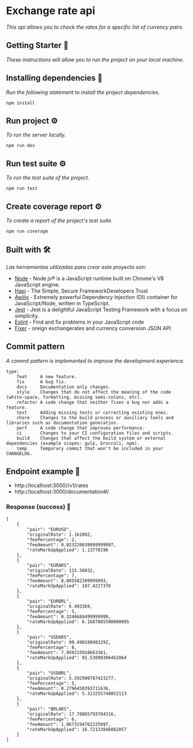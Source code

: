 # Exchange rate api

_This api allows you to check the rates for a specific list of currency pairs._

## Getting Starter 🚀

_These instructions will allow you to run the project on your local machine._



## Installing dependencies 🔧

_Run the following statement to install the project dependencies._

```
npm install
```

## Run project ⚙️

_To run the server locally._

```
npm run dev
```

## Run test suite ⚙️

_To run the test suite of the project._

```
npm run test
```

## Create coverage report ⚙️

_To create a report of the project's test suite._

```
npm run coverage
```


## Built with 🛠️

_Las herramientas utilizadas para crear este proyecto son:_

* [Node](https://nodejs.org/en/) - Node.js® is a JavaScript runtime built on Chrome's V8 JavaScript engine.
* [Hapi](https://hapi.dev/) - The Simple, Secure FrameworkDevelopers Trust
* [Awilix](https://github.com/jeffijoe/awilix#readme/) - Extremely powerful Dependency Injection (DI) container for JavaScript/Node, written in TypeScript. 
* [Jest](https://jestjs.io/) - Jest is a delightful JavaScript Testing Framework with a focus on simplicity.
* [Eslint](https://eslint.org/) - Find and fix problems in your JavaScript code
* [Fixer](https://fixer.io/) - oreign exchangerates and currency conversion JSON API

## Commit pattern

_A commit pattern is implemented to improve the development experience._

```
type:
    feat     A new feature.
    fix      A bug fix.
    docs     Documentation only changes.
    style    Changes that do not affect the meaning of the code (white-space, formatting, missing semi-colons, etc).
    refactor A code change that neither fixes a bug nor adds a feature.
    test     Adding missing tests or correcting existing ones.
    chore    Changes to the build process or auxiliary tools and libraries such as documentation generation.
    perf     A code change that improves performance.
    ci       Changes to your CI configuration files and scripts.
    build    Changes that affect the build system or external dependencies (example scopes: gulp, broccoli, npm).
    temp     Temporary commit that won't be included in your CHANGELOG.
```

## Endpoint example 📖

* http://localhost:3000//v1/rates
* http://localhost:3000/documentation#/

### Response (success)  📖
```
[
    {
        "pair": "EURUSD",
        "originalRate": 1.161002,
        "feePercentage": 2,
        "feeAmount": 0.023220039999999997,
        "rateMarkUpApplied": 1.13778196
    },
    {
        "pair": "EURARS",
        "originalRate": 115.50832,
        "feePercentage": 7,
        "feeAmount": 8.085582399999993,
        "rateMarkUpApplied": 107.4227376
    },
    {
        "pair": "EURBRL",
        "originalRate": 6.493369,
        "feePercentage": 5,
        "feeAmount": 0.3246684499999999,
        "rateMarkUpApplied": 6.1687005500000005
    },
    {
        "pair": "USDARS",
        "originalRate": 99.490198983292,
        "feePercentage": 8,
        "feeAmount": 7.959215918663361,
        "rateMarkUpApplied": 91.53098306462864
    },
    {
        "pair": "USDBRL",
        "originalRate": 5.592900787423277,
        "feePercentage": 5,
        "feeAmount": 0.2796450393711636,
        "rateMarkUpApplied": 5.313255748052113
    },
    {
        "pair": "BRLARS",
        "originalRate": 17.78865793704316,
        "feePercentage": 6,
        "feeAmount": 1.0673194762225897,
        "rateMarkUpApplied": 16.72133846082057
    }
]
```
